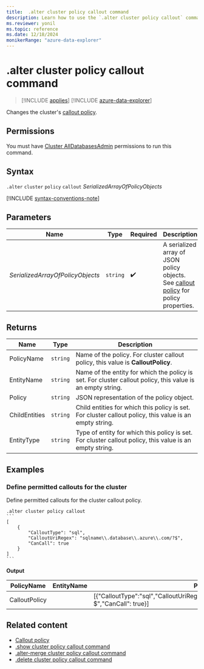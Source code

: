 ```yaml
---
title:  .alter cluster policy callout command
description: Learn how to use the `.alter cluster policy callout` command to change the cluster's callout policy.
ms.reviewer: yonil
ms.topic: reference
ms.date: 12/18/2024
monikerRange: "azure-data-explorer"
---
```

# .alter cluster policy callout command

> [!INCLUDE [applies](../includes/applies-to-version/applies.md)] [!INCLUDE [azure-data-explorer](../includes/applies-to-version/azure-data-explorer.md)]

Changes the cluster's [callout policy](callout-policy.md).

## Permissions

You must have [Cluster AllDatabasesAdmin](../access-control/role-based-access-control.md) permissions to run this command.

## Syntax

`.alter` `cluster` `policy` `callout` *SerializedArrayOfPolicyObjects*

[!INCLUDE [syntax-conventions-note](../includes/syntax-conventions-note.md)]

## Parameters

| Name | Type | Required | Description |
|--|--|--|--|
| *SerializedArrayOfPolicyObjects* | `string` | :heavy_check_mark: | A serialized array of JSON policy objects. See [callout policy](callout-policy.md) for policy properties. |

## Returns

| Name | Type | Description |
|--|--|--|
| PolicyName | `string` | Name of the policy. For cluster callout policy, this value is **CalloutPolicy**. |
| EntityName | `string` | Name of the entity for which the policy is set. For cluster callout policy, this value is an empty string. |
| Policy | `string` | JSON representation of the policy object. |
| ChildEntities | `string` | Child entities for which this policy is set. For cluster callout policy, this value is an empty string. |
| EntityType | `string` | Type of entity for which this policy is set. For cluster callout policy, this value is an empty string. |

## Examples

### Define permitted callouts for the cluster

Define permitted callouts for the cluster callout policy.

````kusto
.alter cluster policy callout
```
[
    {
        "CalloutType": "sql",
        "CalloutUriRegex": "sqlname\\.database\\.azure\\.com/?$",
        "CanCall": true
    }
]
```
````

**Output**

| PolicyName | EntityName | Policy | ChildEntities | EntityType |
|--|--|--|--|--|
| CalloutPolicy |  | [{"CalloutType":"sql","CalloutUriRegex":"sqlname\\\\.database\\\\.azure\\\\.com/?$","CanCall": true}] |  |  |

## Related content

* [Callout policy](callout-policy.md)
* [.show cluster policy callout command](show-cluster-callout-policy-command.md)
* [.alter-merge cluster policy callout command](alter-merge-callout-policy-command.md)
* [.delete cluster policy callout command](delete-callout-policy-command.md)
